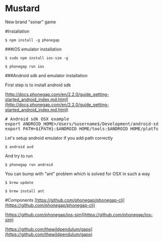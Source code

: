 Mustard
=======

New brand "sonar" game

#Installation

```
$ npm install -g phonegap
```


###iOS emulator installation

```
$ sudo npm install ios-sim -g
```

```
$ phonegap run ios
```

###Android sdk and emulator installation

First step is to install android sdk

[http://docs.phonegap.com/en/2.2.0/guide_getting-started_android_index.md.html](http://docs.phonegap.com/en/2.2.0/guide_getting-started_android_index.md.html)

<pre>
# Android sdk OSX example
export ANDROID_HOME=/Users/%username$/Development/android-sdk-macosx
export PATH=${PATH}:$ANDROID_HOME/tools:$ANDROID_HOME/platform-tools
</pre>

Let's setup android emulator if you add path correctly

```
$ android avd
```

And try to run

```
$ phonegap run android
```

You can bump with "ant" problem which is solved for OSX in such a way

```
$ brew update
```

```
$ brew install ant
```


#Components
[https://github.com/phonegap/phonegap-cli](https://github.com/phonegap/phonegap-cli)

[https://github.com/phonegap/ios-sim](https://github.com/phonegap/ios-sim)

[https://github.com/thewildpendulum/gaps](https://github.com/thewildpendulum/gaps)
